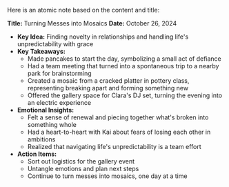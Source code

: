 Here is an atomic note based on the content and title:

**Title:** Turning Messes into Mosaics
**Date:** October 26, 2024

* **Key Idea:** Finding novelty in relationships and handling life's unpredictability with grace
* **Key Takeaways:**
	+ Made pancakes to start the day, symbolizing a small act of defiance
	+ Had a team meeting that turned into a spontaneous trip to a nearby park for brainstorming
	+ Created a mosaic from a cracked platter in pottery class, representing breaking apart and forming something new
	+ Offered the gallery space for Clara's DJ set, turning the evening into an electric experience
* **Emotional Insights:**
	+ Felt a sense of renewal and piecing together what's broken into something whole
	+ Had a heart-to-heart with Kai about fears of losing each other in ambitions
	+ Realized that navigating life's unpredictability is a team effort
* **Action Items:**
	+ Sort out logistics for the gallery event
	+ Untangle emotions and plan next steps
	+ Continue to turn messes into mosaics, one day at a time